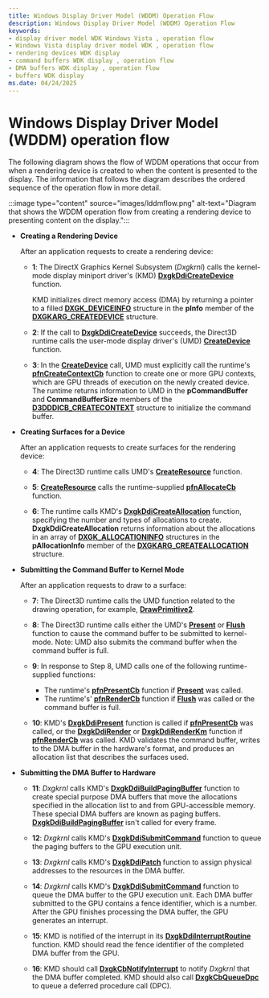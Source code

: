 ```yaml
---
title: Windows Display Driver Model (WDDM) Operation Flow
description: Windows Display Driver Model (WDDM) Operation Flow
keywords:
- display driver model WDK Windows Vista , operation flow
- Windows Vista display driver model WDK , operation flow
- rendering devices WDK display
- command buffers WDK display , operation flow
- DMA buffers WDK display , operation flow
- buffers WDK display
ms.date: 04/24/2025
---
```


# Windows Display Driver Model (WDDM) operation flow

The following diagram shows the flow of WDDM operations that occur from when a rendering device is created to when the content is presented to the display. The information that follows the diagram describes the ordered sequence of the operation flow in more detail.

:::image type="content" source="images/lddmflow.png" alt-text="Diagram that shows the WDDM operation flow from creating a rendering device to presenting content on the display.":::

* **Creating a Rendering Device**

  After an application requests to create a rendering device:

  * **1**: The DirectX Graphics Kernel Subsystem (*Dxgkrnl*) calls the kernel-mode display miniport driver's (KMD) [**DxgkDdiCreateDevice**](/windows-hardware/drivers/ddi/d3dkmddi/nc-d3dkmddi-dxgkddi_createdevice) function.

    KMD initializes direct memory access (DMA) by returning a pointer to a filled [**DXGK_DEVICEINFO**](/windows-hardware/drivers/ddi/d3dkmddi/ns-d3dkmddi-_dxgk_deviceinfo) structure in the **pInfo** member of the [**DXGKARG_CREATEDEVICE**](/windows-hardware/drivers/ddi/d3dkmddi/ns-d3dkmddi-_dxgkarg_createdevice) structure.

  * **2**: If the call to [**DxgkDdiCreateDevice**](/windows-hardware/drivers/ddi/d3dkmddi/nc-d3dkmddi-dxgkddi_createdevice) succeeds, the Direct3D runtime calls the user-mode display driver's (UMD) [**CreateDevice**](/windows-hardware/drivers/ddi/d3dumddi/nc-d3dumddi-pfnd3dddi_createdevice) function.

  * **3**: In the [**CreateDevice**](/windows-hardware/drivers/ddi/d3dumddi/nc-d3dumddi-pfnd3dddi_createdevice) call, UMD must explicitly call the runtime's [**pfnCreateContextCb**](/windows-hardware/drivers/ddi/d3dumddi/nc-d3dumddi-pfnd3dddi_createcontextcb) function to create one or more GPU contexts, which are GPU threads of execution on the newly created device. The runtime returns information to UMD in the **pCommandBuffer** and **CommandBufferSize** members of the [**D3DDDICB_CREATECONTEXT**](/windows-hardware/drivers/ddi/d3dumddi/ns-d3dumddi-_d3dddicb_createcontext) structure to initialize the command buffer.

* **Creating Surfaces for a Device**

  After an application requests to create surfaces for the rendering device:

  * **4**:  The Direct3D runtime calls UMD's [**CreateResource**](/windows-hardware/drivers/ddi/d3dumddi/nc-d3dumddi-pfnd3dddi_createresource) function.

  * **5**: [**CreateResource**](/windows-hardware/drivers/ddi/d3dumddi/nc-d3dumddi-pfnd3dddi_createresource) calls the runtime-supplied [**pfnAllocateCb**](/windows-hardware/drivers/ddi/d3dumddi/nc-d3dumddi-pfnd3dddi_allocatecb) function.

  * **6**: The runtime calls KMD's [**DxgkDdiCreateAllocation**](/windows-hardware/drivers/ddi/d3dkmddi/nc-d3dkmddi-dxgkddi_createallocation) function, specifying the number and types of allocations to create. **DxgkDdiCreateAllocation** returns information about the allocations in an array of [**DXGK_ALLOCATIONINFO**](/windows-hardware/drivers/ddi/d3dkmddi/ns-d3dkmddi-_dxgk_allocationinfo) structures in the **pAllocationInfo** member of the [**DXGKARG_CREATEALLOCATION**](/windows-hardware/drivers/ddi/d3dkmddi/ns-d3dkmddi-_dxgkarg_createallocation) structure.

* **Submitting the Command Buffer to Kernel Mode**

  After an application requests to draw to a surface:

  * **7**: The Direct3D runtime calls the UMD function related to the drawing operation, for example, [**DrawPrimitive2**](/windows-hardware/drivers/ddi/d3dumddi/nc-d3dumddi-pfnd3dddi_drawprimitive2).

  * **8**: The Direct3D runtime calls either the UMD's [**Present**](/windows-hardware/drivers/ddi/d3dumddi/nc-d3dumddi-pfnd3dddi_present) or [**Flush**](/windows-hardware/drivers/ddi/d3dumddi/nc-d3dumddi-pfnd3dddi_flush) function to cause the command buffer to be submitted to kernel-mode. Note: UMD also submits the command buffer when the command buffer is full.

  * **9**: In response to Step 8, UMD calls one of the following runtime-supplied functions:

    * The runtime's [**pfnPresentCb**](/windows-hardware/drivers/ddi/d3dumddi/nc-d3dumddi-pfnd3dddi_presentcb) function if [**Present**](/windows-hardware/drivers/ddi/d3dumddi/nc-d3dumddi-pfnd3dddi_present) was called.
    * The runtime's' [**pfnRenderCb**](/windows-hardware/drivers/ddi/d3dumddi/nc-d3dumddi-pfnd3dddi_rendercb) function if [**Flush**](/windows-hardware/drivers/ddi/d3dumddi/nc-d3dumddi-pfnd3dddi_flush) was called or the command buffer is full.

  * **10**: KMD's [**DxgkDdiPresent**](/windows-hardware/drivers/ddi/d3dkmddi/nc-d3dkmddi-dxgkddi_present) function is called if [**pfnPresentCb**](/windows-hardware/drivers/ddi/d3dumddi/nc-d3dumddi-pfnd3dddi_presentcb) was called, or the [**DxgkDdiRender**](/windows-hardware/drivers/ddi/d3dkmddi/nc-d3dkmddi-dxgkddi_render) or [**DxgkDdiRenderKm**](/windows-hardware/drivers/ddi/d3dkmddi/nc-d3dkmddi-dxgkddi_renderkm) function if [**pfnRenderCb**](/windows-hardware/drivers/ddi/d3dumddi/nc-d3dumddi-pfnd3dddi_rendercb) was called. KMD validates the command buffer, writes to the DMA buffer in the hardware's format, and produces an allocation list that describes the surfaces used.

* **Submitting the DMA Buffer to Hardware**

  * **11**: *Dxgkrnl* calls KMD's [**DxgkDdiBuildPagingBuffer**](/windows-hardware/drivers/ddi/d3dkmddi/nc-d3dkmddi-dxgkddi_buildpagingbuffer) function to create special purpose DMA buffers that move the allocations specified in the allocation list to and from GPU-accessible memory. These special DMA buffers are known as paging buffers. [**DxgkDdiBuildPagingBuffer**](/windows-hardware/drivers/ddi/d3dkmddi/nc-d3dkmddi-dxgkddi_buildpagingbuffer) isn't called for every frame.

  * **12**: *Dxgkrnl* calls KMD's [**DxgkDdiSubmitCommand**](/windows-hardware/drivers/ddi/d3dkmddi/nc-d3dkmddi-dxgkddi_submitcommand) function to queue the paging buffers to the GPU execution unit.

  * **13**: *Dxgkrnl* calls KMD's [**DxgkDdiPatch**](/windows-hardware/drivers/ddi/d3dkmddi/nc-d3dkmddi-dxgkddi_patch) function to assign physical addresses to the resources in the DMA buffer.

  * **14**: *Dxgkrnl* calls KMD's [**DxgkDdiSubmitCommand**](/windows-hardware/drivers/ddi/d3dkmddi/nc-d3dkmddi-dxgkddi_submitcommand) function to queue the DMA buffer to the GPU execution unit. Each DMA buffer submitted to the GPU contains a fence identifier, which is a number. After the GPU finishes processing the DMA buffer, the GPU generates an interrupt.

  * **15**: KMD is notified of the interrupt in its [**DxgkDdiInterruptRoutine**](/windows-hardware/drivers/ddi/dispmprt/nc-dispmprt-dxgkddi_interrupt_routine) function. KMD should read the fence identifier of the completed DMA buffer from the GPU.

  * **16**: KMD should call [**DxgkCbNotifyInterrupt**](/windows-hardware/drivers/ddi/d3dkmddi/nc-d3dkmddi-dxgkcb_notify_interrupt) to notify *Dxgkrnl* that the DMA buffer completed. KMD should also call [**DxgkCbQueueDpc**](/windows-hardware/drivers/ddi/dispmprt/nc-dispmprt-dxgkcb_queue_dpc) to queue a deferred procedure call (DPC).
